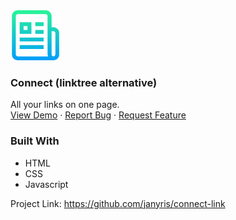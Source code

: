 
<a href="https://github.com/janyris/connect-link">
<img src="img/logo.png" alt="Logo" width="80" height="80">
</a>

<h3>Connect (linktree alternative)</h3>
<p>
	All your links on one page.
		<br>
	<a href="https://www.janyris.xyz/">View Demo</a>
	·
	<a href="https://github.com/janyris/connect-link/issues">Report Bug</a>
	·
	<a href="https://github.com/janyris/connect-link/issues">Request Feature</a>
</p>

<p align="center">

### Built With

-   HTML
-   CSS
-   Javascript

Project Link: <https://github.com/janyris/connect-link>
